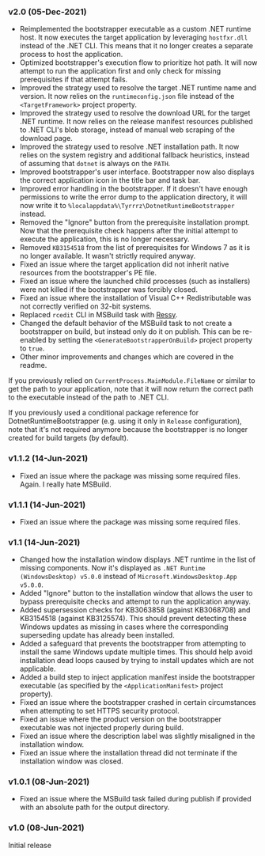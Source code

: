 ### v2.0 (05-Dec-2021)

- Reimplemented the bootstrapper executable as a custom .NET runtime host. It now executes the target application by leveraging `hostfxr.dll` instead of the .NET CLI. This means that it no longer creates a separate process to host the application.
- Optimized bootstrapper's execution flow to prioritize hot path. It will now attempt to run the application first and only check for missing prerequisites if that attempt fails.
- Improved the strategy used to resolve the target .NET runtime name and version. It now relies on the `runtimeconfig.json` file instead of the `<TargetFramework>` project property.
- Improved the strategy used to resolve the download URL for the target .NET runtime. It now relies on the release manifest resources published to .NET CLI's blob storage, instead of manual web scraping of the download page.
- Improved the strategy used to resolve .NET installation path. It now relies on the system registry and additional fallback heuristics, instead of assuming that `dotnet` is always on the `PATH`.
- Improved bootstrapper's user interface. Bootstrapper now also displays the correct application icon in the title bar and task bar.
- Improved error handling in the bootstrapper. If it doesn't have enough permissions to write the error dump to the application directory, it will now write it to `%localappdata%\Tyrrrz\DotnetRuntimeBootstrapper` instead.
- Removed the "Ignore" button from the prerequisite installation prompt. Now that the prerequisite check happens after the initial attempt to execute the application, this is no longer necessary.
- Removed `KB3154518` from the list of prerequisites for Windows 7 as it is no longer available. It wasn't strictly required anyway.
- Fixed an issue where the target application did not inherit native resources from the bootstrapper's PE file.
- Fixed an issue where the launched child processes (such as installers) were not killed if the bootstrapper was forcibly closed.
- Fixed an issue where the installation of Visual C++ Redistributable was not correctly verified on 32-bit systems.
- Replaced `rcedit` CLI in MSBuild task with [Ressy](https://github.com/Tyrrrz/Ressy).
- Changed the default behavior of the MSBuild task to not create a bootstrapper on build, but instead only do it on publish. This can be re-enabled by setting the `<GenerateBootstrapperOnBuild>` project property to `true`.
- Other minor improvements and changes which are covered in the readme.

If you previously relied on `CurrentProcess.MainModule.FileName` or similar to get the path to your application, note that it will now return the correct path to the executable instead of the path to .NET CLI.

If you previously used a conditional package reference for DotnetRuntimeBootstrapper (e.g. using it only in `Release` configuration), note that it's not required anymore because the bootstrapper is no longer created for build targets (by default).

### v1.1.2 (14-Jun-2021)

- Fixed an issue where the package was missing some required files. Again. I really hate MSBuild.

### v1.1.1 (14-Jun-2021)

- Fixed an issue where the package was missing some required files.

### v1.1 (14-Jun-2021)

- Changed how the installation window displays .NET runtime in the list of missing components. Now it's displayed as `.NET Runtime (WindowsDesktop) v5.0.0` instead of `Microsoft.WindowsDesktop.App v5.0.0`.
- Added "Ignore" button to the installation window that allows the user to bypass prerequisite checks and attempt to run the application anyway.
- Added supersession checks for KB3063858 (against KB3068708) and KB3154518 (against KB3125574). This should prevent detecting these Windows updates as missing in cases where the corresponding superseding update has already been installed.
- Added a safeguard that prevents the bootstrapper from attempting to install the same Windows update multiple times. This should help avoid installation dead loops caused by trying to install updates which are not applicable.
- Added a build step to inject application manifest inside the bootstrapper executable (as specified by the `<ApplicationManifest>` project property).
- Fixed an issue where the bootstrapper crashed in certain circumstances when attempting to set HTTPS security protocol.
- Fixed an issue where the product version on the bootstrapper executable was not injected properly during build.
- Fixed an issue where the description label was slightly misaligned in the installation window.
- Fixed an issue where the installation thread did not terminate if the installation window was closed.

### v1.0.1 (08-Jun-2021)

- Fixed an issue where the MSBuild task failed during publish if provided with an absolute path for the output directory.

### v1.0 (08-Jun-2021)

Initial release